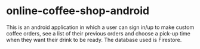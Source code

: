 # online-coffee-shop-android

This is an android application in which a user can sign in/up to make custom coffee orders, see a list of their previous orders and choose a pick-up time when they want their drink to be ready.
The database used is Firestore.
